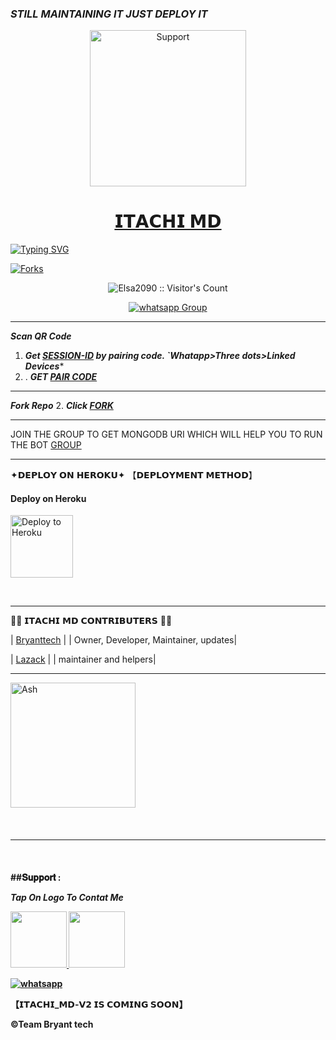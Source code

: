 ### *STILL MAINTAINING IT JUST DEPLOY IT*




</p>
</p>
<p align="center">
  <a href="https://chat.whatsapp.com/JVWVyk3IgsbIgdsZr03sT2">
    <img alt=Support height="250" src="https://telegra.ph/file/0c4fb1ad19b6bbff5d518.jpg"> 
    </p>
<h1 align="center">    𝗜𝗧𝗔𝗖𝗛𝗜 𝗠𝗗
</h1>
<p align="center"> 
    </p>


   [![Typing SVG](https://readme-typing-svg.herokuapp.com?font=Rockstar-ExtraBold&color=F33A6A&lines=WELCOME+TO;𝗜𝗧𝗔𝗖𝗛𝗜+𝗠𝗗+𝗠𝗔𝗗𝗘+𝗕𝗬+𝗕𝗥𝗬𝗔𝗡𝗧+𝗧𝗘𝗖𝗛;THANKS+FOR+VISITING+MY+REPO)](https://git.io/typing-svg)



<p align="left">
  <a href="" target="_blank">
    <img alt="Forks" src="https://img.shields.io/github/forks/Elsa2090/Itachi_md" />
  </a>
  
  

</p>
<p align="center"><img src="https://profile-counter.glitch.me/{Elsa2090}/count.svg" alt="Elsa2090 :: Visitor's Count" /></p>
<p align="center">
 <a href="https://chat.whatsapp.com/JVWVyk3IgsbIgdsZr03sT2" target="_blank">
    <img alt="whatsapp Group" src="https://img.shields.io/badge/ ITACHI-BOT Support Group -25D366?style=for-the-badge&logo=whatsapp&logoColor=blue" />
  </a>
</p>

---
***Scan QR Code***

1. ***Get [SESSION-ID](https://bryant-tech-bot-6caf875ac89b.herokuapp.com) by pairing code. `Whatapp>Three dots>Linked Devices****
2. . ***GET [PAIR CODE](https://bryant-tech-bot-6caf875ac89b.herokuapp.com)***
--- 
 ***Fork Repo***
2. ***Click [FORK](https://github.com/Elsa2090/Itachi_md/fork)***
 
---

JOIN THE GROUP TO GET MONGODB URI WHICH WILL HELP YOU TO RUN THE BOT
[GROUP](https://chat.whatsapp.com/JVWVyk3IgsbIgdsZr03sT2)

---

 ✦𝗗𝗘𝗣𝗟𝗢𝗬 𝗢𝗡 𝗛𝗘𝗥𝗢𝗞𝗨✦
  【𝗗𝗘𝗣𝗟𝗢𝗬𝗠𝗘𝗡𝗧 𝗠𝗘𝗧𝗛𝗢𝗗】

 
<h4 align="left"> Deploy on Heroku
</h4>

</p>

<p align="left" >
    <a href="https://dashboard.heroku.com/new?template=https://github.com/Elsa2090/Itachi-md">
    <img src="https://telegra.ph/file/873a73bb44e63d9598fa8.png" width="100px" alt="Deploy to Heroku" >
    </a>

</p> 

<br>
   


----

👨‍💻 𝗜𝗧𝗔𝗖𝗛𝗜 𝗠𝗗 𝗖𝗢𝗡𝗧𝗥𝗜𝗕𝗨𝗧𝗘𝗥𝗦 👨‍💻
  
| [Bryanttech](https://github.com/Elsa2090) |
| Owner, Developer, Maintainer, updates|

| [Lazack](https://github.com/Lazack28) |
| maintainer and helpers|


---
<a href="[https://github.com/Elsa2090.png]"><img src="https://github.com/Elsa2090.png" width="200" height="200" alt="Ash"/></a>
 </div>
<br>
<h4 align="left">

---

  </br> 
<h4 align="left">
##𝐒𝐮𝐩𝐩𝐨𝐫𝐭 :
    
 ***Tap On Logo To Contat Me***
 <p align="left">
  <a href="Bryantxtech@gmail.com">
    <img src="https://telegra.ph/file/84284eaa31d60db5f2d6c.jpg" align="centre" width="90" />
   <a href="https://wa.me/233530729233?text=Hi%20Bryant%20Tech%20Sir...%20I%20need%20some%20help%20in%20Itachi Bot">
    <img src="https://telegra.ph/file/aa1fd064edcf7c32cf42d.png" align="centre" width="90" />


<p align="left">
  <a aria-label="Join our chats" href="https://chat.whatsapp.com/JVWVyk3IgsbIgdsZr03sT2" target="_blank">
    <img alt="whatsapp" src="https://img.shields.io/badge/Join Our Bot Group-25D366?style=for-the-badge&logo=whatsapp&logoColor=white" />
  </a>



</br>

【𝗜𝗧𝗔𝗖𝗛𝗜_𝗠𝗗-𝗩𝟮 𝗜𝗦 𝗖𝗢𝗠𝗜𝗡𝗚 𝗦𝗢𝗢𝗡】



©Team Bryant tech
